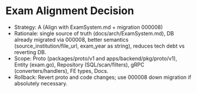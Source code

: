 # Exam Alignment Decision

- Strategy: A (Align with ExamSystem.md + migration 000008)
- Rationale: single source of truth (docs/arch/ExamSystem.md), DB already migrated via 000008, better semantics (source_institution/file_url, exam_year as string), reduces tech debt vs reverting DB.
- Scope: Proto (packages/proto/v1 and apps/backend/pkg/proto/v1), Entity (exam.go), Repository (SQL/scan/filters), gRPC (converters/handlers), FE types, Docs.
- Rollback: Revert proto and code changes; use 000008 down migration if absolutely necessary.
